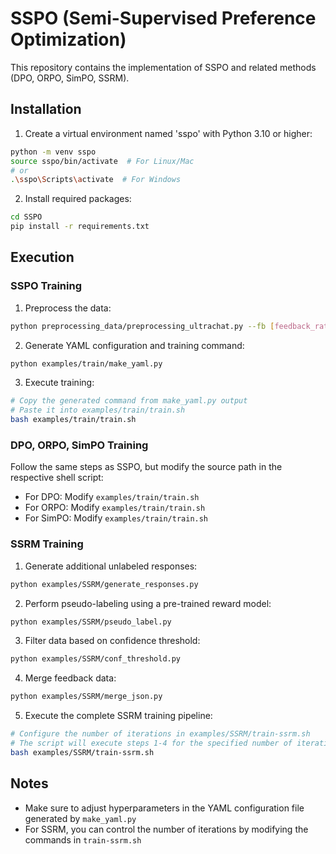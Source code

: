 # SSPO (Semi-Supervised Preference Optimization)

This repository contains the implementation of SSPO and related methods (DPO, ORPO, SimPO, SSRM).

## Installation

1. Create a virtual environment named 'sspo' with Python 3.10 or higher:
```bash
python -m venv sspo
source sspo/bin/activate  # For Linux/Mac
# or
.\sspo\Scripts\activate  # For Windows
```

2. Install required packages:
```bash
cd SSPO
pip install -r requirements.txt
```

## Execution

### SSPO Training

1. Preprocess the data:
```bash
python preprocessing_data/preprocessing_ultrachat.py --fb [feedback_ratio] --ch [chat_ratio]
```

2. Generate YAML configuration and training command:
```bash
python examples/train/make_yaml.py
```

3. Execute training:
```bash
# Copy the generated command from make_yaml.py output
# Paste it into examples/train/train.sh
bash examples/train/train.sh
```

### DPO, ORPO, SimPO Training

Follow the same steps as SSPO, but modify the source path in the respective shell script:
- For DPO: Modify `examples/train/train.sh`
- For ORPO: Modify `examples/train/train.sh`
- For SimPO: Modify `examples/train/train.sh`

### SSRM Training

1. Generate additional unlabeled responses:
```bash
python examples/SSRM/generate_responses.py
```

2. Perform pseudo-labeling using a pre-trained reward model:
```bash
python examples/SSRM/pseudo_label.py
```

3. Filter data based on confidence threshold:
```bash
python examples/SSRM/conf_threshold.py
```

4. Merge feedback data:
```bash
python examples/SSRM/merge_json.py
```

5. Execute the complete SSRM training pipeline:
```bash
# Configure the number of iterations in examples/SSRM/train-ssrm.sh
# The script will execute steps 1-4 for the specified number of iterations
bash examples/SSRM/train-ssrm.sh
```

## Notes

- Make sure to adjust hyperparameters in the YAML configuration file generated by `make_yaml.py`
- For SSRM, you can control the number of iterations by modifying the commands in `train-ssrm.sh`